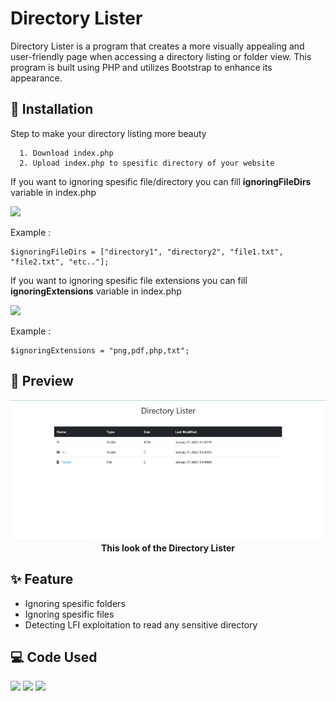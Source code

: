 # Directory Lister

Directory Lister is a program that creates a more visually appealing and user-friendly page when accessing a directory listing or folder view. This program is built using PHP and utilizes Bootstrap to enhance its appearance.

## 📃 Installation

Step to make your directory listing more beauty

```
  1. Download index.php
  2. Upload index.php to spesific directory of your website
```

<p>If you want to ignoring spesific file/directory you can fill <b>ignoringFileDirs</b> variable in index.php</p>
<p>
  <img src="https://user-images.githubusercontent.com/60562868/213088462-c42db115-a07e-4f6a-b239-3261dbe7325c.png">
</p>
<p>Example :</p> 

```
$ignoringFileDirs = ["directory1", "directory2", "file1.txt", "file2.txt", "etc.."];
```

<p>If you want to ignoring spesific file extensions you can fill <b>ignoringExtensions</b> variable in index.php</p>
<p>
  <img src="https://user-images.githubusercontent.com/60562868/213088666-09d91e0c-2486-4cac-bbe3-547204dbf4d9.png">
</p>
<p>Example : </p>

```
$ignoringExtensions = "png,pdf,php,txt";
```

## 📸 Preview
<p align="center">
<img src="./Screenshoot.png" width="1200"><br>
  <strong>This look of the Directory Lister</strong>
</p>

## ✨ Feature
- Ignoring spesific folders
- Ignoring spesific files
- Detecting LFI exploitation to read any sensitive directory

## 💻 Code Used
[<img src="https://img.shields.io/badge/HTML5-E34F26?style=for-the-badge&logo=html5&logoColor=white"/>](https://img.shields.io/badge/HTML-E34F26?style=for-the-badge&logo=html5&logoColor=white) [<img src="https://img.shields.io/badge/PHP-802fa1?style=for-the-badge&logo=PHP&logoColor=white"/>](https://img.shields.io/badge/PHP-7A86B8?style=for-the-badge&logo=PHP&logoColor=white) [<img src="https://img.shields.io/badge/Bootstrap-795da3?style=for-the-badge&logo=Bootstrap&logoColor=white"/>](https://img.shields.io/badge/Bootstrap-795da3?style=for-the-badge&logo=Bootstrap&logoColor=white)
